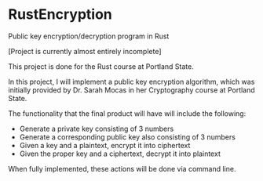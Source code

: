 # RustEncryption
Public key encryption/decryption program in Rust

[Project is currently almost entirely incomplete]

This project is done for the Rust course at Portland State.

In this project, I will implement a public key encryption algorithm, which was initially provided by Dr. Sarah Mocas in her Cryptography course at Portland State.

The functionality that the final product will have will include the following:
  - Generate a private key consisting of 3 numbers
  - Generate a corresponding public key also consisting of 3 numbers
  - Given a key and a plaintext, encrypt it into ciphertext
  - Given the proper key and a ciphertext, decrypt it into plaintext
  
  When fully implemented, these actions will be done via command line.
